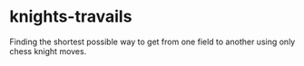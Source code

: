 # knights-travails
Finding the shortest possible way to get from one field to another using only chess knight moves.
